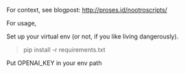 For context, see blogpost: http://proses.id/nootroscripts/

For usage,

Set up your virtual env (or not, if you like living dangerously).

> pip install -r requirements.txt

Put OPENAI_KEY in your env path
